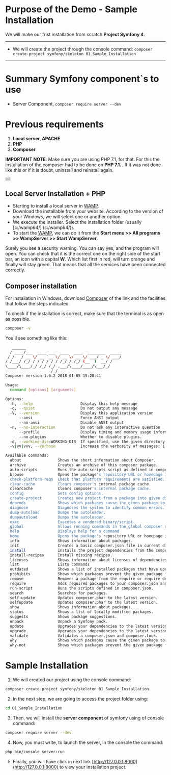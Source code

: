 # Purpose of the Demo - Sample Installation

We will make our frist installation from scratch **Project Symfony 4**.

---------------------------------------------------------------------------------------

* We will create the project through the console command: `composer create-project symfony/skeleton 01_Sample_Installation`

---------------------------------------------------------------------------------------

# Summary Symfony component`s to use

* Server Component, `composer require server --dev`

# Previous requirements

1. **Local server, APACHE**
2. **PHP**
3. **Composer**

<table>
    <td>
        <tr>
            <strong>IMPORTANT NOTE</strong>: Make sure you are using PHP 7.1, for that. For this the installation of the composer had to be done on <strong> PHP 7.1. </strong>. If it was not done like this or if it is doubt, uninstall and reinstall again.
        </td>
    </tr>
</table>

## Local Server Installation + PHP

* Starting to install a local server in [WAMP](http://www.wampserver.com/en/).
* Download the installable from your website. According to the version of your Windows, we will select one or another option.
* We execute the installer. Select the installation folder (usually [c:/wamp64/] (c:/wamp64/)).
* To start the [WAMP](http://www.wampserver.com/en/), we can do it from the **Start menu >> All programs >> WampServer >> Start WampServer**.

Surely you see a security warning. You can say yes, and the program will open. You can check that it is the correct one on the right side of the start bar, an icon with a capital **W**. Which list first in red, will turn orange and finally will stay green. That means that all the services have been connected correctly.

## Composer installation

For installation in Windows, download [Composer](https://getcomposer.org/download/) of the link and the facilities that follow the steps indicated.

To check if the installation is correct, make sure that the terminal is as open as possible.

```bash
composer -v
```

You'll see something like this:

```bash
   ______
  / ____/___  ____ ___  ____  ____  ________  _____
 / /   / __ \/ __ `__ \/ __ \/ __ \/ ___/ _ \/ ___/
/ /___/ /_/ / / / / / / /_/ / /_/ (__  )  __/ /
\____/\____/_/ /_/ /_/ .___/\____/____/\___/_/
                    /_/
Composer version 1.6.2 2018-01-05 15:28:41

Usage:
  command [options] [arguments]

Options:
  -h, --help                     Display this help message
  -q, --quiet                    Do not output any message
  -V, --version                  Display this application version
      --ansi                     Force ANSI output
      --no-ansi                  Disable ANSI output
  -n, --no-interaction           Do not ask any interactive question
      --profile                  Display timing and memory usage information
      --no-plugins               Whether to disable plugins.
  -d, --working-dir=WORKING-DIR  If specified, use the given directory as working directory.
  -v|vv|vvv, --verbose           Increase the verbosity of messages: 1 for normal output, 2 for more verbose output and 3 for debug

Available commands:
  about                Shows the short information about Composer.
  archive              Creates an archive of this composer package.
  auto-scripts         Runs the auto-scripts script as defined in composer.json.
  browse               Opens the package's repository URL or homepage in your browser.
  check-platform-reqs  Check that platform requirements are satisfied.
  clear-cache          Clears composer's internal package cache.
  clearcache           Clears composer's internal package cache.
  config               Sets config options.
  create-project       Creates new project from a package into given directory.
  depends              Shows which packages cause the given package to be installed.
  diagnose             Diagnoses the system to identify common errors.
  dump-autoload        Dumps the autoloader.
  dumpautoload         Dumps the autoloader.
  exec                 Executes a vendored binary/script.
  global               Allows running commands in the global composer dir ($COMPOSER_HOME).
  help                 Displays help for a command
  home                 Opens the package's repository URL or homepage in your browser.
  info                 Shows information about packages.
  init                 Creates a basic composer.json file in current directory.
  install              Installs the project dependencies from the composer.lock file if present, or falls back on the composer.json.
  install-recipes      Install missing recipes.
  licenses             Shows information about licenses of dependencies.
  list                 Lists commands
  outdated             Shows a list of installed packages that have updates available, including their latest version.
  prohibits            Shows which packages prevent the given package from being installed.
  remove               Removes a package from the require or require-dev.
  require              Adds required packages to your composer.json and installs them.
  run-script           Runs the scripts defined in composer.json.
  search               Searches for packages.
  self-update          Updates composer.phar to the latest version.
  selfupdate           Updates composer.phar to the latest version.
  show                 Shows information about packages.
  status               Shows a list of locally modified packages.
  suggests             Shows package suggestions.
  unpack               Unpack a Symfony pack.
  update               Upgrades your dependencies to the latest version according to composer.json, and updates the composer.lock file.
  upgrade              Upgrades your dependencies to the latest version according to composer.json, and updates the composer.lock file.
  validate             Validates a composer.json and composer.lock.
  why                  Shows which packages cause the given package to be installed.
  why-not              Shows which packages prevent the given package from being installed.
```

# Sample Installation

1. We will created our project using the console command:

```bash
composer create-project symfony/skeleton 01_Sample_Installation
```

2.  In the next step, we are going to access the project folder using:

```bash
cd 01_Sample_Installation
```

3. Then, we will install the **server component** of symfony using of console command:

```bash
composer require server --dev
```

4. Now, you must write, to launch the server, in the console the command:

```bash
php bin/console server:run
```

5. Finally, you will have click in next link [http://127.0.0.1:8000](http://127.0.0.1:8000) to view your installation project.
